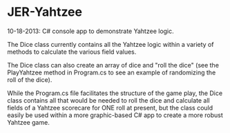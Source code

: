 JER-Yahtzee
===========

10-18-2013:
C# console app to demonstrate Yahtzee logic.

The Dice class currently contains all the Yahtzee logic within a variety of methods to calculate the various field values.

The Dice class can also create an array of dice and "roll the dice" (see the PlayYahtzee method in Program.cs to see an example of randomizing the roll of the dice).

While the Program.cs file facilitates the structure of the game play, the Dice class contains all that would be needed to roll the dice and calculate all fields of a Yahtzee scorecare for ONE roll at present, but the class could easily be used within a more graphic-based C# app to create a more robust Yahtzee game.
